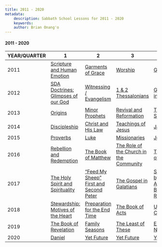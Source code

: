 ```yaml
---
title: 2011 - 2020
metadata:
    description: Sabbath School Lessons for 2011 - 2020
    keywords: 
    author: Brian Onang'o
---
```


#### 2011 - 2020

YEAR/QUARTER |   1  | 2| 3| 4
-------------|------------|---|--|---
2011 | [Scripture and Human Emotion](/2011-2020/2011/quarter1) | [Garments of Grace](/2011-2020/2011/quarter2) | [Worship](/2011-2020/2011/quarter3) | [Galatians](/2011-2020/2011/quarter4) |
2012 | [SDA Doctrines: Glimpses of our God](/2011-2020/2012/quarter1) | [Witnessing / Evangelism](/2011-2020/2012/quarter2) | [1 & 2 Thessalonians](/2011-2020/2012/quarter3) | [Growing in Christ](/2011-2020/2012/quarter4) |
2013 | [Origins](/2011-2020/2013/quarter1) | [Minor Prophets](/2011-2020/2013/quarter2) | [Revival and Reformation](/2011-2020/2013/quarter3) | [The Sanctuary](/2011-2020/2013/quarter4) |
2014 | [Discipleship](/2011-2020/2014/quarter1) | [Christ and His Law](/2011-2020/2014/quarter2) | [Teachings of Jesus](/2011-2020/2014/quarter3) | [James](/2011-2020/2014/quarter4) |
2015 | [Proverbs](/2011-2020/2015/quarter1) | [Luke](/2011-2020/2015/quarter2) | [Missionaries](/2011-2020/2015/quarter3) | [Jeremiah](/2011-2020/2015/quarter4) |
2016 | [Rebellion and Redemption](/2011-2020/2016/quarter1) | [The Book of Matthew](/2011-2020/2016/quarter2) | [The Role of the Church in the Community ](/2011-2020/2016/quarter3) | [The Book of Job](/2011-2020/2016/quarter4) |
2017 | [The Holy Spirit and Spirituality](/2011-2020/2017/quarter1) | [“Feed My Sheep” First and Second Peter](/2011-2020/2017/quarter2) | [The Gospel in Galatians](/2011-2020/2017/quarter3) | [Salvation by Faith Alone – Book of Romans](/2011-2020/2017/quarter4) |
2018 | [Stewardship: Motives of the Heart](/2011-2020/2018/quarter1) | [Preparation for the End Time](/2011-2020/2018/quarter2) | [The Book of Acts](/2011-2020/2018/quarter3) | [Unity in Christ ](/2011-2020/2018/quarter4) |
2019 | [The Book of Revelation](/2011-2020/2019/quarter1) | [Family Seasons](/2011-2020/2019/quarter2) | [The Least of These](/2011-2020/2019/quarter3) | [Ezra and Nehemiah](/2011-2020/2019/quarter4) |
2020 | [Daniel](/2011-2020/2020/quarter1) | [Yet Future](/2011-2020/2020/quarter2) | [Yet Future](/2011-2020/2020/quarter3) | [Yet Future](/2011-2020/2020/quarter4) |
